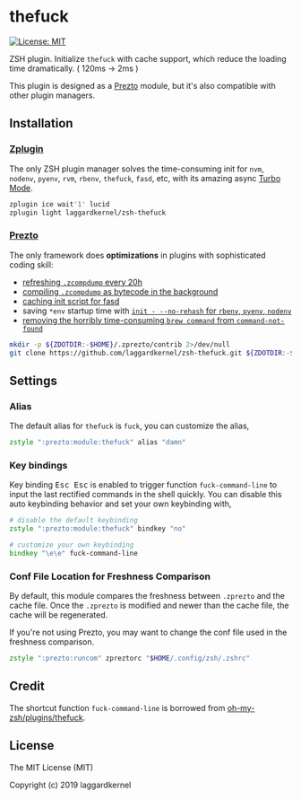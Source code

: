 # thefuck

[![License: MIT][license icon]][license]

ZSH plugin. Initialize `thefuck` with cache support, which reduce the loading
time dramatically. ( 120ms -> 2ms )

This plugin is designed as a [Prezto][prezto] module, but it's also
compatible with other plugin managers.

## Installation

### [Zplugin][zplugin]

The only ZSH plugin manager solves the time-consuming init for
`nvm`, `nodenv`, `pyenv`, `rvm`, `rbenv`, `thefuck`, `fasd`, etc,
with its amazing async [Turbo Mode][turbo mode].

```zsh
zplugin ice wait'1' lucid
zplugin light laggardkernel/zsh-thefuck
```

### [Prezto][prezto]

The only framework does **optimizations** in plugins with sophisticated coding skill:
- [refreshing `.zcompdump` every 20h][prezto zcompdump 1]
- [compiling `.zcompdump` as bytecode in the background][prezto zcompdump 2]
- [caching init script for fasd][prezto fasd]
- saving `*env` startup time with [`init - --no-rehash` for `rbenv`, `pyenv`, `nodenv`][prezto *env]
- [removing the horribly time-consuming `brew command` from `command-not-found`][prezto brew command]

```zsh
mkdir -p ${ZDOTDIR:-$HOME}/.zprezto/contrib 2>/dev/null
git clone https://github.com/laggardkernel/zsh-thefuck.git ${ZDOTDIR:-$HOME}/.zprezto/contrib/thefuck
```

## Settings

### Alias
The default alias for `thefuck` is `fuck`, you can customize the alias,

```zsh
zstyle ":prezto:module:thefuck" alias "damn"
```

### Key bindings
Key binding <kbd>Esc Esc</kbd> is enabled to trigger function `fuck-command-line`
to input the last rectified commands in the shell quickly. You can disable
this auto keybinding behavior and set your own keybinding with,

```zsh
# disable the default keybinding
zstyle ":prezto:module:thefuck" bindkey "no"

# customize your own keybinding
bindkey "\e\e" fuck-command-line
```

### Conf File Location for Freshness Comparison
By default, this module compares the freshness between `.zprezto` and the cache file. Once the `.zprezto` is modified and newer than the cache file, the
cache will be regenerated.

If you're not using Prezto, you may want to change the conf file used in the
freshness comparison.

```zsh
zstyle ":prezto:runcom" zpreztorc "$HOME/.config/zsh/.zshrc"
```

## Credit

The shortcut function `fuck-command-line` is borrowed from [oh-my-zsh/plugins/thefuck][omz-thefuck].

## License

The MIT License (MIT)

Copyright (c) 2019 laggardkernel


[license icon]: https://img.shields.io/badge/License-MIT-green.svg
[license]: https://opensource.org/licenses/MIT

[zplugin]: https://github.com/zdharma/zplugin
[turbo mode]: https://github.com/zdharma/zplugin#turbo-mode-zsh--53

[prezto]: https://github.com/sorin-ionescu/prezto
[prezto zcompdump 1]: https://github.com/sorin-ionescu/prezto/blob/4abbc5572149baa6a5e7e38393a4b2006f01024f/modules/completion/init.zsh#L31-L41
[prezto zcompdump 2]: https://github.com/sorin-ionescu/prezto/blob/4abbc5572149baa6a5e7e38393a4b2006f01024f/runcoms/zlogin#L9-L15
[prezto fasd]: https://github.com/sorin-ionescu/prezto/blob/4abbc5572149baa6a5e7e38393a4b2006f01024f/modules/fasd/init.zsh#L22-L36
[prezto *env]: https://github.com/sorin-ionescu/prezto/blob/4abbc5572149baa6a5e7e38393a4b2006f01024f/modules/python/init.zsh#L22
[prezto brew command]: https://github.com/sorin-ionescu/prezto/blob/4abbc5572149baa6a5e7e38393a4b2006f01024f/modules/command-not-found/init.zsh

[omz-thefuck]: https://github.com/robbyrussell/oh-my-zsh/tree/master/plugins/thefuck
